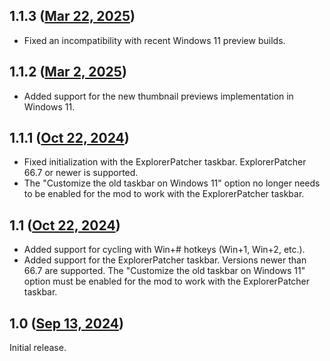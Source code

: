## 1.1.3 ([Mar 22, 2025](https://github.com/ramensoftware/windhawk-mods/blob/7f2b9d2f53250388d0b9417ede518d0c13f4a1a5/mods/taskbar-left-click-cycle.wh.cpp))

* Fixed an incompatibility with recent Windows 11 preview builds.

## 1.1.2 ([Mar 2, 2025](https://github.com/ramensoftware/windhawk-mods/blob/e98421129e3e78e3b6f7b5305e8c0ff9301c157a/mods/taskbar-left-click-cycle.wh.cpp))

* Added support for the new thumbnail previews implementation in Windows 11.

## 1.1.1 ([Oct 22, 2024](https://github.com/ramensoftware/windhawk-mods/blob/c04dfbc63407803920ca0699c8b2a160e23d757b/mods/taskbar-left-click-cycle.wh.cpp))

* Fixed initialization with the ExplorerPatcher taskbar. ExplorerPatcher 66.7 or newer is supported.
* The "Customize the old taskbar on Windows 11" option no longer needs to be enabled for the mod to work with the ExplorerPatcher taskbar.

## 1.1 ([Oct 22, 2024](https://github.com/ramensoftware/windhawk-mods/blob/8453e019ee77e74f2025ed5a247755d8cdd78f07/mods/taskbar-left-click-cycle.wh.cpp))

* Added support for cycling with Win+# hotkeys (Win+1, Win+2, etc.).
* Added support for the ExplorerPatcher taskbar. Versions newer than 66.7 are supported. The "Customize the old taskbar on Windows 11" option must be enabled for the mod to work with the ExplorerPatcher taskbar.

## 1.0 ([Sep 13, 2024](https://github.com/ramensoftware/windhawk-mods/blob/2588c1bd9fb279ee7a7b982ee8a9e8405459299c/mods/taskbar-left-click-cycle.wh.cpp))

Initial release.
